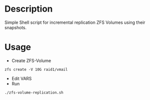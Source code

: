 # Description
Simple Shell script for incremental replication ZFS Volumes using their snapshots.

# Usage

- Create ZFS-Volume

```zfs create -V 10G raid1/vmail```

- Edit VARS
- Run

```./zfs-volume-replication.sh```
